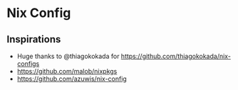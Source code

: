 # Nix Config

## Inspirations

- Huge thanks to @thiagokokada for https://github.com/thiagokokada/nix-configs
- https://github.com/malob/nixpkgs
- https://github.com/azuwis/nix-config
